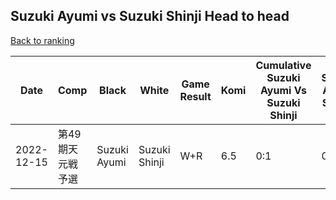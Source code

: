 ## Suzuki Ayumi vs Suzuki Shinji Head to head

[Back to ranking](../../index.md)




| **Date** | **Comp** | **Black** | **White** | **Game Result** | **Komi** | **Cumulative Suzuki Ayumi Vs Suzuki Shinji** | **Suzuki Ayumi Streak** | **Suzuki Shinji Streak** | 
| --- | --- | --- | --- | --- | --- | --- | --- | --- |
| 2022-12-15 | 第49期天元戦予選 | Suzuki Ayumi | Suzuki Shinji | W+R | 6.5 | 0:1 | 0 | 1 |




